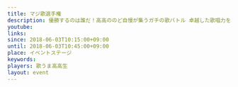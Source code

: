 ```yaml
---
title: マジ歌選手権
description: 優勝するのは誰だ！高高ののど自慢が集うガチの歌バトル 卓越した歌唱力を披露します！
youtube: 
links:
since: 2018-06-03T10:15:00+09:00
until: 2018-06-03T10:45:00+09:00
place: イベントステージ
keywords: 
players: 歌うま高高生
layout: event
---
```

